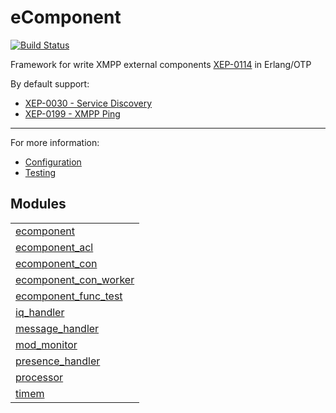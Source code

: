 

# eComponent #


[![Build Status](https://api.travis-ci.org/altenwald/ecomponent.png)](https://travis-ci.org/altenwald/ecomponent)

Framework for write XMPP external components [XEP-0114](http://xmpp.org/extensions/xep-0114.md) in Erlang/OTP

By default support:

* [XEP-0030 - Service Discovery](http://xmpp.org/extensions/xep-0030.md)
* [XEP-0199 - XMPP Ping](http://xmpp.org/extensions/xep-0199.md)

- - -

For more information:
* [Configuration](http://github.com/altenwald/ecomponent/blob/master/doc/configuration.md)
* [Testing](http://github.com/altenwald/ecomponent/blob/master/doc/testing.md)


## Modules ##


<table width="100%" border="0" summary="list of modules">
<tr><td><a href="http://github.com/altenwald/ecomponent/blob/master/doc/ecomponent.md" class="module">ecomponent</a></td></tr>
<tr><td><a href="http://github.com/altenwald/ecomponent/blob/master/doc/ecomponent_acl.md" class="module">ecomponent_acl</a></td></tr>
<tr><td><a href="http://github.com/altenwald/ecomponent/blob/master/doc/ecomponent_con.md" class="module">ecomponent_con</a></td></tr>
<tr><td><a href="http://github.com/altenwald/ecomponent/blob/master/doc/ecomponent_con_worker.md" class="module">ecomponent_con_worker</a></td></tr>
<tr><td><a href="http://github.com/altenwald/ecomponent/blob/master/doc/ecomponent_func_test.md" class="module">ecomponent_func_test</a></td></tr>
<tr><td><a href="http://github.com/altenwald/ecomponent/blob/master/doc/iq_handler.md" class="module">iq_handler</a></td></tr>
<tr><td><a href="http://github.com/altenwald/ecomponent/blob/master/doc/message_handler.md" class="module">message_handler</a></td></tr>
<tr><td><a href="http://github.com/altenwald/ecomponent/blob/master/doc/mod_monitor.md" class="module">mod_monitor</a></td></tr>
<tr><td><a href="http://github.com/altenwald/ecomponent/blob/master/doc/presence_handler.md" class="module">presence_handler</a></td></tr>
<tr><td><a href="http://github.com/altenwald/ecomponent/blob/master/doc/processor.md" class="module">processor</a></td></tr>
<tr><td><a href="http://github.com/altenwald/ecomponent/blob/master/doc/timem.md" class="module">timem</a></td></tr></table>

